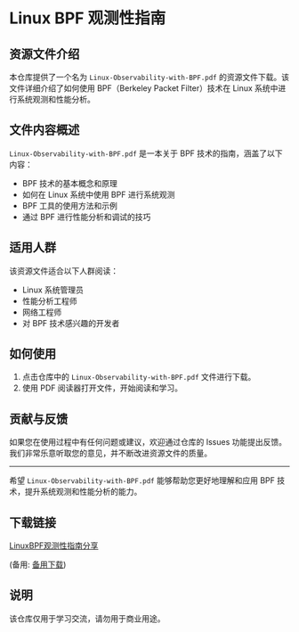 # Linux BPF 观测性指南

## 资源文件介绍

本仓库提供了一个名为 `Linux-Observability-with-BPF.pdf` 的资源文件下载。该文件详细介绍了如何使用 BPF（Berkeley Packet Filter）技术在 Linux 系统中进行系统观测和性能分析。

## 文件内容概述

`Linux-Observability-with-BPF.pdf` 是一本关于 BPF 技术的指南，涵盖了以下内容：

- BPF 技术的基本概念和原理
- 如何在 Linux 系统中使用 BPF 进行系统观测
- BPF 工具的使用方法和示例
- 通过 BPF 进行性能分析和调试的技巧

## 适用人群

该资源文件适合以下人群阅读：

- Linux 系统管理员
- 性能分析工程师
- 网络工程师
- 对 BPF 技术感兴趣的开发者

## 如何使用

1. 点击仓库中的 `Linux-Observability-with-BPF.pdf` 文件进行下载。
2. 使用 PDF 阅读器打开文件，开始阅读和学习。

## 贡献与反馈

如果您在使用过程中有任何问题或建议，欢迎通过仓库的 Issues 功能提出反馈。我们非常乐意听取您的意见，并不断改进资源文件的质量。

---

希望 `Linux-Observability-with-BPF.pdf` 能够帮助您更好地理解和应用 BPF 技术，提升系统观测和性能分析的能力。

## 下载链接
[LinuxBPF观测性指南分享](https://pan.quark.cn/s/b6d17cc6b680) 

(备用: [备用下载](https://pan.baidu.com/s/1HTSUeGQEEE5T8xUThJQ5mw?pwd=1234))

## 说明

该仓库仅用于学习交流，请勿用于商业用途。
